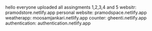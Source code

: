 hello everyone
uploaded all assingments 1,2,3,4 and 5
websitr: pramodstore.netlify.app
personal website: pramodspace.netlify.app
weatherapp: moosamjankari.netlify.app
counter: gheenti.netlify.app
authentication: authentication.netlify.app
